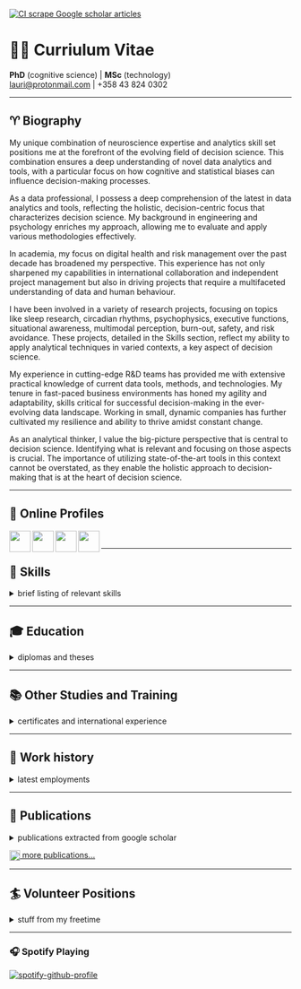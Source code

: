 <!--
**laurivaltteri/laurivaltteri** is a ✨ _special_ ✨ repository because its `README.md` (this file) appears on your GitHub profile.
-->
[![CI scrape Google scholar articles](https://github.com/laurivaltteri/laurivaltteri/actions/workflows/build.yml/badge.svg)](https://github.com/laurivaltteri/laurivaltteri/actions/workflows/build.yml)

# 👨‍🔬 Curriulum Vitae

**PhD** (cognitive science) | **MSc** (technology) <br/>
lauri@protonmail.com | +358 43 824 0302

----------

## ♈️ Biography

My unique combination of neuroscience expertise and analytics skill set positions me at the forefront of the evolving field of decision science.  This combination ensures a deep understanding of novel data analytics and tools, with a particular focus on how cognitive and statistical biases can influence decision-making processes.

As a data professional, I possess a deep comprehension of the latest in data analytics and tools, reflecting the holistic, decision-centric focus that characterizes decision science. My background in engineering and psychology enriches my approach, allowing me to evaluate and apply various methodologies effectively.

In academia, my focus on digital health and risk management over the past decade has broadened my perspective. This experience has not only sharpened my capabilities in international collaboration and independent project management but also in driving projects that require a multifaceted understanding of data and human behaviour.

I have been involved in a variety of research projects, focusing on topics like sleep research, circadian rhythms, psychophysics, executive functions, situational awareness, multimodal perception, burn-out, safety, and risk avoidance. These projects, detailed in the Skills section, reflect my ability to apply analytical techniques in varied contexts, a key aspect of decision science.

My experience in cutting-edge R&D teams has provided me with extensive practical knowledge of current data tools, methods, and technologies. My tenure in fast-paced business environments has honed my agility and adaptability, skills critical for successful decision-making in the ever-evolving data landscape. Working in small, dynamic companies has further cultivated my resilience and ability to thrive amidst constant change.

As an analytical thinker, I value the big-picture perspective that is central to decision science. Identifying what is relevant and focusing on those aspects is crucial. The importance of utilizing state-of-the-art tools in this context cannot be overstated, as they enable the holistic approach to decision-making that is at the heart of decision science.

----------

## 📱 Online Profiles

[<img align="left" width="38px" src="https://cdn.jsdelivr.net/npm/@glyphs/brands@0.1.9/color/linkedin.svg" />][linkedin]
[<img align="left" width="38px" src="https://cdn.jsdelivr.net/npm/@glyphs/brands@0.1.9/color/instagram.svg" />][instagram]
[<img align="left" width="38px" src="https://upload.wikimedia.org/wikipedia/commons/5/5e/ResearchGate_icon_SVG.svg" />][researchgate]
[<img align="left" width="38px" src="https://upload.wikimedia.org/wikipedia/commons/7/70/Applications-internet.svg" />][website]
<br />  

----------

## 🎯 Skills
<details>
  <summary>brief listing of relevant skills</summary>
<br />
  
R, Python, UNIX, Tidymodels, Tensorflow, Tableau, SQL, git, Docker, Kubernetes, AWS, Data Fusion, Feature Extraction, Bayesian Analysis, Classification Techniques, Graph-theory, Signal Processing, Computational Neuroscience, Health Technology, IoT, Academic Communications, MATLAB, EEG, MEG, ECG, PPG, Actigraphy, EDA, experience sampling, Presenting, Teaching, Project Management, AI, Cognitive Psychology, and decision-making

</details>

----------
## 🎓 Education
<details>
  <summary>diplomas and theses</summary>
  <br />
  
  - Doctor of Philosophy
    - University of Helsinki
    - Major: **Cognitive science**
    - Thesis: [Quantifying Cognition: Applications for Ubiquitous Data](https://helda.helsinki.fi/handle/10138/235507)
  - Master of Science in Technology
    - Aalto University
    - Major: **Cognitive technology**
    - Thesis: [a Computational Approach to Estimation of Crowding in Natural Images](http://viXra.org/abs/1802.0066)

</details>

----------
## 📚 Other Studies and Training
<details>
  <summary>certificates and international experience</summary>
  <br />
  
- Postdoctoral Researcher
  - University of Helsinki (Finland) 2021 -
    - High Performance Cognition Laboratory
    - Project researcher and consulting laboratory infra development
    - [NordForsk GUESSED project](https://www.nordforsk.org/projects/grappling-uncertainty-environments-signaling-spurious-experiential-decisions-guessed)
- Visiting Researcher
  - McGill University (Montreal, Quebec, Canada) 2013
    - Department of Biomedical Engineering and the School of Computer Science
  - Université de Montréal (Québec, Canada) 2012
    - BRAMS – International Laboratory for Brain, Music and Sound Research
- Other Certificates
  - Product Development (Specialist Qualification) 2012
    -  Finnish National Agency for Education (EDUFI)

</details>

----------
## 💼 Work history
<details>
  <summary>latest employments</summary>
  <br />
  
  - Senior Data Science Consultant (Audiodraft Ltd.) 2022 <br/>
    - Main project: Consulting statistical methodology in product testing and customer satisfaction measures. Also leading the development of in-house data processing flows and various other data engineering responsibilities.
  - Postdoctoral Researcher (University of Helsinki) 2021 <br/>
    - Main project: improve decision-making and education in avalanche terrain mainly for back-country recreationalists. Our team develops a structure or decision making approach based on expert decision making in avalanche terrain and test the approach on scenarios among users and experts and validate this in the field. I'm also taking care of technical consulting for setting up and developing High Performance Cognition Group's laboratory.
  - Senior Data Scientist (Nightingale Health Ltd.) 2018 <br/>
    - Main projects: development of development environment and processes (DevOps), platform and process development for biomarker extraction (DS), development of risk models and predictions from biobank population data (DS)
    - My main role was leading and supporting scientific analyses for internal R&D and external dissemination. I was involved in development of data science environment and processes with DevOps team. However, my main contributions are in process and analysis development of the biomarker extraction product and product development for predicting risk scores in population models.
  - Research Engineer (Finnish Institute of Occupational Health) 2009
    - Projects: **Seamless patient care (Tekes), Burnout in the brain at work (Academy of Finland), Revolution of Knowledge Work (Tekes)** <br/>
  I prepared my PhD. I took part in research funding applications, and presented results in international forums. I was responsible in setting up research paradigms and analysis of results. I gave lectures and planned the projects with collaborators and customers. I was also leading projects.
  - Laboratory Engineer (Finnish Institute of Occupational Health) 2008
    - Projects: **SalWe -- enabling research for health and well-being (Tekes/EU), Supporting situation awareness in demanding operating conditions through wearable multimodal user interfaces (Tekes)**  <br/>
  Supporting research paradigm development, conducting measurements, supporting laboratory maintenance and development, preparing literature reviews.
  - Research Assistant (Finnish Institute of Occupational Health) 2007
    - Projects: **Brain & Work: multi-tasking at work (Tekes)** <br/>
  I was hired to conduct a literature reviews and ended up preparing my master’s thesis. I was also supporting the measurements, and maintaining laboratories.

</details>

----------
## 📄 Publications
<details>
  <summary>publications extracted from google scholar</summary>
<br />

- Diminished brain responses to second-language words are linked with native-language literacy skills in dyslexia; S Ylinen, K Junttila, M Laasonen, P Iverson, L Ahonen, T Kujala; Neuropsychologia 122, 105-115; 2019
- Biosignals reflect pair-dynamics in collaborative work: EDA and ECG study of pair-programming in a classroom environment; L Ahonen, BU Cowley, A Hellas, K Puolamäki; Scientific reports 8 (1), 3138; 2018
- The psychophysiology primer: a guide to methods and a broad review with a focus on human–computer interaction; B Cowley, M Filetti, K Lukander, J Torniainen, A Henelius, L Ahonen, ...; Foundations and Trends® in Human–Computer Interaction 9 (3-4), 151-308; 2016
- A short review and primer on electroencephalography in human computer interaction applications; L Ahonen, B Cowley; arXiv preprint arXiv:1609.00183; 2016
- Using regression makes extraction of shared variation in multiple datasets easy; J Korpela, A Henelius, L Ahonen, A Klami, K Puolamäki; Data Mining and Knowledge Discovery 30, 1112-1133; 2016
- A short review and primer on event-related potentials in human computer interaction applications; M Huotilainen, B Cowley, L Ahonen; arXiv preprint arXiv:1608.08353; 2016
- Cognitive collaboration found in cardiac physiology: Study in classroom environment; L Ahonen, B Cowley, J Torniainen, A Ukkonen, A Vihavainen, ...; PloS one 11 (7), e0159178; 2016
- Within-and between-session replicability of cognitive brain processes: An MEG study with an N-back task; L Ahonen, M Huotilainen, E Brattico; Physiology &amp; behavior 158, 43-53; 2016
- Job burnout is associated with dysfunctions in brain mechanisms of voluntary and involuntary attention; L Sokka, M Leinikka, J Korpela, A Henelius, L Ahonen, C Alain, K Alho, ...; Biological Psychology 117, 56-66; 2016
- Comparing Auditory Stimuli for Sleep Enhancement: Mimicking a Sleeping Situation; M Leminen, L Ahonen, M Gröhn, M Huotilainen, T Paunio, J Virkkala; Georgia Institute of Technology; 2014
- DECREASE OF PROCESSING SPEED DUE TO SWITCHING BETWEEN TASKS: MEG EVIDENCE; M Huotilainen, L Ahonen; PSYCHOPHYSIOLOGY 50, S85-S85; 2013
- Designing auditory stimulus for sleep enhancement; L Ahonen, M Gröhn, M Huotilainen, S Jagadeesan, T Paunio, J Virkkala; Proc. of the 19th Int. Conf. of Auditory Display (ICAD 2013); 2013
- Effects of pleasant and unpleasant auditory mood induction on the performance and in brain activity in cognitive tasks; M Gröhn, L Ahonen, M Huotilainen; Proceedings of the 18th International Conference on Auditory Display …; 2012
- Some Effects of Continous Tempo and Pitch Transformations in Perceived Pleasantness of Listening to a Musical Sound File; M Grohn, L Ahonen, M Huotilainen; International Community for Auditory Display; 2011
- Cueing spatial visual attention by symbolic and directional auditory stimuli; R Nasanen, L Ahonen, S Jagadeesan, K Muller; PERCEPTION 37, 98-98; 2008

</details>

[<img align="top" width="19px" src="https://cdn.jsdelivr.net/npm/simple-icons@v3/icons/researchgate.svg" />][researchgate][ more publications...][researchgate]

----------

## 🏄 Volunteer Positions
<details>
  <summary>stuff from my freetime</summary>
  <br />
  
  - Slackline Finland
    - Member of Board
  - Finnish Alpine Club
    - [Alppikerho.fi](http://alppikerho.fi)
    - ex-Member of Board

</details>

----------

### 🎧 Spotify Playing

[![spotify-github-profile](https://spotify-github-profile.vercel.app/api/view?uid=ahonenlauri&cover_image=false&theme=default)](https://open.spotify.com/user/ahonenlauri)


<br />


[website]: http://helsinki.fi/hipercog
[instagram]: https://instagram.com/laur1valtteri
[linkedin]: https://linkedin.com/in/laurivaltteri
[researchgate]: https://researchgate.net/profile/Lauri_Ahonen

